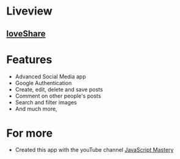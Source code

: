 # Liveview
## [loveShare](https://loveshare.netlify.app)

# Features
- Advanced Social Media app
- Google Authentication
- Create, edit, delete and save posts
- Comment on other people's posts
- Search and filter images
- And much more, 

# For more
- Created this app with the youTube channel [JavaScript Mastery](https://youtu.be/1RHDhtbqo94)
